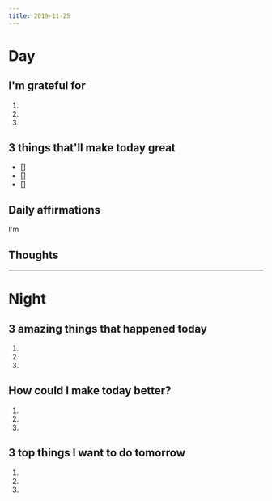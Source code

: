 ```yaml
---
title: 2019-11-25
---
```


# Day

## I'm grateful for
1.
2.
3.

## 3 things that'll make today great
- []
- []
- []

## Daily affirmations

I'm

## Thoughts



***

# Night

## 3 amazing things that happened today
1.
2.
3.

## How could I make today better?
1.
2.
3.

## 3 top things I want to do tomorrow
1.
2.
3.
